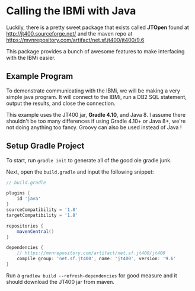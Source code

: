 # Calling the IBMi with Java

Luckily, there is a pretty sweet package that exists called **JTOpen** found at http://jt400.sourceforge.net/ and
the maven repo at https://mvnrepository.com/artifact/net.sf.jt400/jt400/9.6

This package provides a bunch of awesome features to make interfacing with the IBMi easier.


## Example Program
To demonstrate communicating with the IBMi, we will be making a very simple java program.
It will connect to the IBMi, run a DB2 SQL statement, output the results, and close the connection.

This example uses the JT400 jar, **Gradle 4.10**, and Java 8.
I assume there shouldn't be too many differences if using Gradle 4.10+ or Java 8+, we're not doing anything too fancy.
Groovy can also be used instead of Java !


## Setup Gradle Project
To start, run ```gradle init``` to generate all of the good ole gradle junk.

Next, open the ```build.gradle``` and input the following snippet:
```groovy
// build.gradle

plugins {
    id 'java'
}
sourceCompatibility = '1.8'
targetCompatibility = '1.8'

repositories {
    mavenCentral()
}

dependencies {
    // https://mvnrepository.com/artifact/net.sf.jt400/jt400
    compile group: 'net.sf.jt400', name: 'jt400', version: '9.6'
}
```

Run a ```gradlew build --refresh-dependencies``` for good measure and it should download the JT400 jar from maven.



